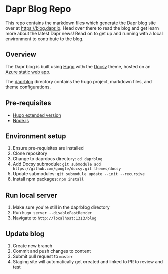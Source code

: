 # Dapr Blog Repo

This repo contains the markdown files which generate the Dapr blog site over at https://blog.dapr.io. Head over there to read the blog and get learn more about the latest Dapr news! Read on to get up and running with a local environment to contribute to the blog.

## Overview

The Dapr blog is built using [Hugo](https://gohugo.io/) with the [Docsy](https://docsy.dev) theme, hosted on an [Azure static web app](https://docs.microsoft.com/en-us/azure/static-web-apps/overview).

The [daprblog](./daprblog) directory contains the hugo project, markdown files, and theme configurations.

## Pre-requisites

- [Hugo extended version](https://gohugo.io/getting-started/installing)
- [Node.js](https://nodejs.org/en/)

## Environment setup

1. Ensure pre-requisites are installed
1. Clone repository
1. Change to daprdocs directory: `cd daprblog`
1. Add Docsy submodule: `git submodule add https://github.com/google/docsy.git themes/docsy`
1. Update submodules: `git submodule update --init --recursive`
1. Install npm packages: `npm install`

## Run local server
1. Make sure you're still in the daprblog directory
1. Run `hugo server --disableFastRender`
1. Navigate to `http://localhost:1313/blog`

## Update blog
1. Create new branch
1. Commit and push changes to content
1. Submit pull request to `master`
1. Staging site will automatically get created and linked to PR to review and test
